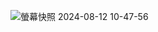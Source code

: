 ![螢幕快照 2024-08-12 10-47-56](https://github.com/user-attachments/assets/901c37a6-439d-467e-aaa3-b750ef11c4fa)
